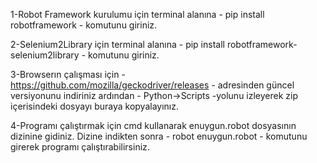 1-Robot Framework kurulumu için terminal alanına -  pip install robotframework  -  komutunu giriniz.

2-Selenium2Library için terminal alanına - pip install robotframework-selenium2library - komutunu giriniz.

3-Browserın çalışması için -  https://github.com/mozilla/geckodriver/releases  -  adresinden güncel versiyonunu indiriniz  ardından  - Python->Scripts -yolunu izleyerek zip içerisindeki dosyayı buraya kopyalayınız.

4-Programı çalıştırmak için cmd kullanarak enuygun.robot dosyasının dizinine gidiniz. Dizine indikten sonra -  robot enuygun.robot  - komutunu girerek programı çalıştırabilirsiniz.
